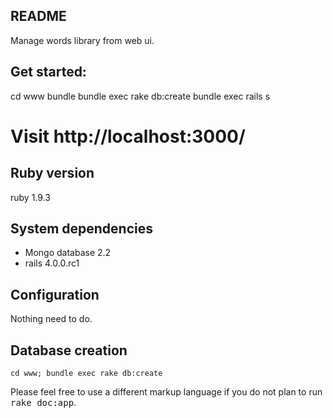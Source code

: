 ## README
Manage words library from web ui.

## Get started:
  cd www
  bundle
  bundle exec rake db:create
  bundle exec rails s
  # Visit http://localhost:3000/

## Ruby version

ruby 1.9.3


## System dependencies

* Mongo database 2.2
* rails 4.0.0.rc1

## Configuration
Nothing need to do.

## Database creation
    cd www; bundle exec rake db:create




Please feel free to use a different markup language if you do not plan to run
<tt>rake doc:app</tt>.
